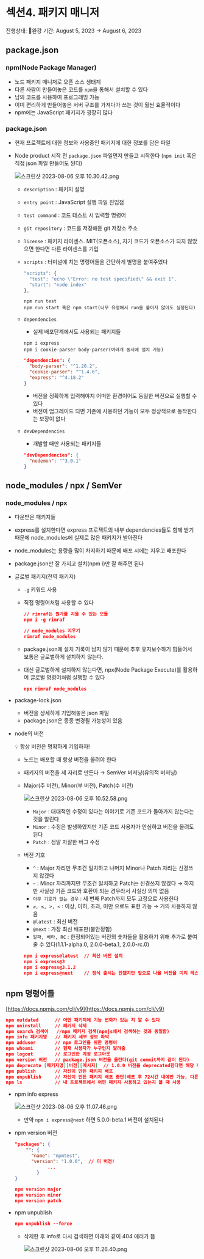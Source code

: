 # 섹션4. 패키지 매니저

진행상태: 완강
기간: August 5, 2023 → August 6, 2023

## package.json

### npm(Node Package Manager)

- 노드 패키지 매니저로 오픈 소스 생태계
- 다른 사람이 만들어놓은 코드를 `npm`을 통해서 설치할 수 있다
- 남의 코드를 사용하여 프로그래밍 가능
- 이미 편리하게 만들어놓은 서버 구조를 가져다가 쓰는 것이 훨씬 효율적이다
- npm에는 JavaScript 패키지가 굉장히 많다

### package.json

- 현재 프로젝트에 대한 정보와 사용중인 패키지에 대한 정보를 담은 파일
- Node product 시작 전 `package.json` 파일먼저 만들고 시작한다 (`npm init` 혹은 직접 json 파일 만들어도 된다)
    
    ![스크린샷 2023-08-06 오후 10.30.42.png](%E1%84%89%E1%85%A6%E1%86%A8%E1%84%89%E1%85%A7%E1%86%AB4%20%E1%84%91%E1%85%A2%E1%84%8F%E1%85%B5%E1%84%8C%E1%85%B5%20%E1%84%86%E1%85%A2%E1%84%82%E1%85%B5%E1%84%8C%E1%85%A5%2099ee8d5f221041b0989c63114b8abf8c/%25E1%2584%2589%25E1%2585%25B3%25E1%2584%258F%25E1%2585%25B3%25E1%2584%2585%25E1%2585%25B5%25E1%2586%25AB%25E1%2584%2589%25E1%2585%25A3%25E1%2586%25BA_2023-08-06_%25E1%2584%258B%25E1%2585%25A9%25E1%2584%2592%25E1%2585%25AE_10.30.42.png)
    
    - `description` : 패키지 설명
    - `entry point` : JavaScript 실행 파일 진입점
    - `test command` : 코드 테스트 시 입력할 명령어
    - `git repository` : 코드를 저장해둔 git 저장소 주소
    - `license` : 패키지 라이센스. MIT(오픈소스), 자기 코드가 오픈소스가 되지 않았으면 한다면 다른 라이센스를 기입
    - `scripts` : 터미널에 치는 명령어들을 간단하게 별명을 붙여주었다
        
        ```jsx
        "scripts": {
          "test": "echo \"Error: no test specified\" && exit 1",
          "start": "node index"
        },
        ```
        
        ```
        npm run test
        npm run start 혹은 npm start(너무 유명해서 run을 붙이지 않아도 실행된다)
        ```
        
    - `dependencies`
        - 실제 배포단계에서도 사용되는 패키지들
        
        ```
        npm i express
        npm i cookie-parser body-parser(여러개 동시에 설치 가능)
        ```
        
        ```json
        "dependencies": {
          "body-parser": "^1.20.2",
          "cookie-parser": "^1.4.6",
          "express": "^4.18.2"
        }
        ```
        
        - 버전을 정확하게 입력해야지 어떠한 환경이어도 동일한 버전으로 실행할 수 있다
        - 버전이 업그레이드 되면 기존에 사용하던 기능이 모두 정상적으로 동작한다는 보장이 없다
    - `devDependencies`
        - 개발할 때만 사용되는 패키지들
        
        ```json
        "devDependencies": {
          "nodemon": "^3.0.1"
        }
        ```
        

## node_modules / npx / SemVer

### node_modules / npx

- 다운받은 패키지들
- express를 설치한다면 express 프로젝트의 내부 dependencies들도 함께 받기 때문에 node_modules에 실제로 많은 패키지가 받아진다
- node_modules는 용량을 많이 차지하기 때문에 배포 시에는 지우고 배포한다
- package.json만 잘 가지고 설치(npm i)만 잘 해주면 된다
- 글로벌 패키지(전역 패키지)
    - `-g` 키워드 사용
    - 직접 명령어처럼 사용할 수 있다
        
        ```json
        // rimraf는 뭔가를 지울 수 있는 모듈
        npm i -g rimraf
        
        // node_modules 지우기
        rimraf node_modules
        ```
        
    - package.json에 설치 기록이 남지 않기 때문에 추후 유지보수하기 힘들어서 보통은 글로벌하게 설치하지 않는다.
    - 대신 글로벌하게 설치하지 않는다면, npx(Node Package Execute)를 활용하여 글로벌 명령어처럼 실행할 수 있다
        
        ```json
        npx rimraf node_modules
        ```
        
- package-lock.json
    - 버전을 상세하게 기입해놓은 json 파일
    - package.json은 종종 변경될 가능성이 있음
- node의 버전
    
    <aside>
    💡 항상 버전은 명확하게 기입하자!
    
    </aside>
    
    - 노드는 배포할 때 항상 버전을 올려야 한다
    - 패키지의 버전을 세 자리로 만든다 → SemVer 버저닝(유의적 버저닝)
    - Major(주 버전), Minor(부 버전), Patch(수 버전)
        
        ![스크린샷 2023-08-06 오후 10.52.58.png](%E1%84%89%E1%85%A6%E1%86%A8%E1%84%89%E1%85%A7%E1%86%AB4%20%E1%84%91%E1%85%A2%E1%84%8F%E1%85%B5%E1%84%8C%E1%85%B5%20%E1%84%86%E1%85%A2%E1%84%82%E1%85%B5%E1%84%8C%E1%85%A5%2099ee8d5f221041b0989c63114b8abf8c/%25E1%2584%2589%25E1%2585%25B3%25E1%2584%258F%25E1%2585%25B3%25E1%2584%2585%25E1%2585%25B5%25E1%2586%25AB%25E1%2584%2589%25E1%2585%25A3%25E1%2586%25BA_2023-08-06_%25E1%2584%258B%25E1%2585%25A9%25E1%2584%2592%25E1%2585%25AE_10.52.58.png)
        
        - `Major` : 대대적인 수정이 있다는 이야기로 기존 코드가 돌아가지 않는다는 것을 알린다
        - `Minor` : 수정은 발생하였지만 기존 코드 사용자가 안심하고 버전을 올려도 된다
        - `Patch` : 정말 자잘한 버그 수정
    - 버전 기호
        - `^` : Major 자리만 무조건 일치하고 나머지 Minor나 Patch 자리는 신경쓰지 않겠다
        - `~` : Minor 자리까지만 무조건 일치하고 Patch는 신경쓰지 않겠다 → 하지만 사실상 기존 코드와 호환이 되는 경우라서 사실상 의미 없음
        - `아무 기호가 없는 경우` : 세 번째 Patch까지 모두 고정으로 사용한다
        - `≥, ≤, >, <` : 이상, 이하, 초과, 미만 으로도 표현 가능 → 거의 사용하지 않음
        - `@latest` : 최신 버전
        - `@next` : 가장 최신 배포판(불안정함)
        - `알파, 베타, RC` : 한정되어있는 버전의 숫자들을 활용하기 위해 추가로 붙여줄 수 있다(1.1.1-alpha.0, 2.0.0-beta.1, 2.0.0-rc.0)
        
        ```json
        npm i express@latest  // 최신 버전 설치
        npm i express@3
        npm i express@3.1.2
        npm i express@next    // 정식 출시는 안됐지만 앞으로 나올 버전을 미리 테스트해볼 수 있다
        ```
        

## npm 명령어들

[https://docs.npmjs.com/cli/v9](https://docs.npmjs.com/cli/v9)

```json
npm outdated      // 어떤 패키지에 기능 변화가 있는 지 알 수 있다
npm uninstall     // 패키지 삭제
npm search 검색어   //npm 패키지 검색(npmjs에서 검색하는 것과 동일함)
npm info 패키지명   // 패키지 세부 정보 파악
npm adduser       // npm 로그인을 위한 명령어
npm whoami        // 현재 사용자가 누구인지 알려줌
npm logout        // 로그인한 계정 로그아웃
npm version 버전   // package.json 버전을 올린다(git commit까지 같이 된다)
npm deprecate [패키지명][버전][메시지]  // 1.0.0 버전을 deprecated한다면 해당 패키지 설치 시 경고 메시지를 띄우게 한다
npm publish       // 자신이 만든 패키지 배포
npm unpublish     // 자신이 만든 패키지 배포 중단(배포 후 72시간 내에만 가능, 다른 사람이 사용하고 있을 수 있기 때문에)
npm ls            // 내 프로젝트에서 어떤 패키지 사용하고 있는지 볼 때 사용
```

- npm info express
    
    ![스크린샷 2023-08-06 오후 11.07.46.png](%E1%84%89%E1%85%A6%E1%86%A8%E1%84%89%E1%85%A7%E1%86%AB4%20%E1%84%91%E1%85%A2%E1%84%8F%E1%85%B5%E1%84%8C%E1%85%B5%20%E1%84%86%E1%85%A2%E1%84%82%E1%85%B5%E1%84%8C%E1%85%A5%2099ee8d5f221041b0989c63114b8abf8c/%25E1%2584%2589%25E1%2585%25B3%25E1%2584%258F%25E1%2585%25B3%25E1%2584%2585%25E1%2585%25B5%25E1%2586%25AB%25E1%2584%2589%25E1%2585%25A3%25E1%2586%25BA_2023-08-06_%25E1%2584%258B%25E1%2585%25A9%25E1%2584%2592%25E1%2585%25AE_11.07.46.png)
    
    - 만약 `npm i express@next` 하면 5.0.0-beta.1 버전이 설치된다
- npm version 버전
    
    ```json
    "packages": {
        "": {
          "name": "npmtest",
          "version": "1.0.0",  // 이 버전!
    			...
    		}
    }
    
    npm version major
    npm version minor
    npm version patch
    ```
    
- npm unpublish
    
    ```json
    npm unpublish --force
    ```
    
    - 삭제한 후 info로 다시 검색하면 아래와 같이 404 에러가 뜸
        
        ![스크린샷 2023-08-06 오후 11.26.40.png](%E1%84%89%E1%85%A6%E1%86%A8%E1%84%89%E1%85%A7%E1%86%AB4%20%E1%84%91%E1%85%A2%E1%84%8F%E1%85%B5%E1%84%8C%E1%85%B5%20%E1%84%86%E1%85%A2%E1%84%82%E1%85%B5%E1%84%8C%E1%85%A5%2099ee8d5f221041b0989c63114b8abf8c/%25E1%2584%2589%25E1%2585%25B3%25E1%2584%258F%25E1%2585%25B3%25E1%2584%2585%25E1%2585%25B5%25E1%2586%25AB%25E1%2584%2589%25E1%2585%25A3%25E1%2586%25BA_2023-08-06_%25E1%2584%258B%25E1%2585%25A9%25E1%2584%2592%25E1%2585%25AE_11.26.40.png)